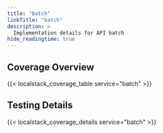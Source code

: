 ```yaml
---
title: "Batch"
linkTitle: "batch"
description: >
  Implementation details for API batch
hide_readingtime: true
---
```


## Coverage Overview
{{< localstack_coverage_table service="batch" >}}

## Testing Details
{{< localstack_coverage_details service="batch" >}}
